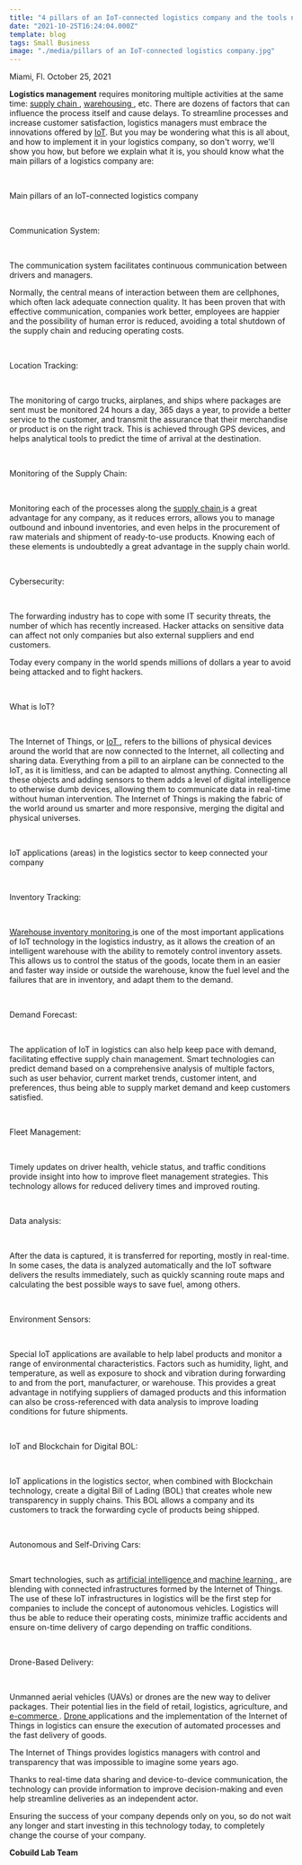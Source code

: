 ```yaml
---
title: "4 pillars of an IoT-connected logistics company and the tools needed to achieve it"
date: "2021-10-25T16:24:04.000Z"
template: blog
tags: Small Business
image: "./media/pillars of an IoT-connected logistics company.jpg"
---
```


Miami, Fl. October 25, 2021

**Logistics management** requires monitoring multiple activities at the same time: <a target="_blank" href="https://www.cobuildlab.com/blog/Supply-chain-synchronization/"> supply chain </a>, <a target="_blank" href="https://www.cobuildlab.com/blog/AI-powered-robots-for-warehousing/"> warehousing </a>, etc. There are dozens of factors that can influence the process itself and cause delays. To streamline processes and increase customer satisfaction, logistics managers must embrace the innovations offered by <a target="_blank" href="https://www.cobuildlab.com/blog/IoT-in-supply-chain-management/">  IoT</a>. But you may be wondering what this is all about, and how to implement it in your logistics company, so don't worry, we'll show you how, but before we explain what it is, you should know what the main pillars of a logistics company are:

<br>

<title-2>Main pillars of an IoT-connected logistics company</title-2>

<br>

<title-3>Communication System:</title-3>

<br>

The communication system facilitates continuous communication between drivers and managers. 

Normally, the central means of interaction between them are cellphones, which often lack adequate connection quality. It has been proven that with effective communication, companies work better, employees are happier and the possibility of human error is reduced, avoiding a total shutdown of the supply chain and reducing operating costs. 

<br>

<title-3>Location Tracking:</title-3>

<br>

The monitoring of cargo trucks, airplanes, and ships where packages are sent must be monitored 24 hours a day, 365 days a year, to provide a better service to the customer, and transmit the assurance that their merchandise or product is on the right track. This is achieved through GPS devices, and helps analytical tools to predict the time of arrival at the destination.

<br>

<title-3>Monitoring of the Supply Chain:</title-3>

<br>

Monitoring each of the processes along the <a target="_blank" href="https://www.cobuildlab.com/blog/IoT-in-supply-chain-management/https://www.cobuildlab.com/blog/IoT-in-supply-chain-management/"> supply chain </a> is a great advantage for any company, as it reduces errors, allows you to manage outbound and inbound inventories, and even helps in the procurement of raw materials and shipment of ready-to-use products. Knowing each of these elements is undoubtedly a great advantage in the supply chain world.

<br>

<title-3>Cybersecurity:</title-3>

<br>

The forwarding industry has to cope with some IT security threats, the number of which has recently increased. Hacker attacks on sensitive data can affect not only companies but also external suppliers and end customers. 

Today every company in the world spends millions of dollars a year to avoid being attacked and to fight hackers. 

<br>

<title-2>What is IoT?</title-2>

<br>

The Internet of Things, or <a target="_blank" href="https://www.cobuildlab.com/blog/IoT-is-impacting-Warehouse-Management-and-here-is-How/">  IoT </a>, refers to the billions of physical devices around the world that are now connected to the Internet, all collecting and sharing data. Everything from a pill to an airplane can be connected to the IoT, as it is limitless, and can be adapted to almost anything. Connecting all these objects and adding sensors to them adds a level of digital intelligence to otherwise dumb devices, allowing them to communicate data in real-time without human intervention. The Internet of Things is making the fabric of the world around us smarter and more responsive, merging the digital and physical universes.

<br>

<title-2>IoT applications (areas) in the logistics sector to keep connected your company</title-2>

<br>

<title-3>Inventory Tracking:</title-3>

<br>

<a target="_blank" href="https://www.cobuildlab.com/blog/Warehouse-and-Inventory-Management/"> Warehouse inventory monitoring </a> is one of the most important applications of IoT technology in the logistics industry, as it allows the creation of an intelligent warehouse with the ability to remotely control inventory assets. This allows us to control the status of the goods, locate them in an easier and faster way inside or outside the warehouse, know the fuel level and the failures that are in inventory, and adapt them to the demand.

<br>

<title-3>Demand Forecast:</title-3>

<br>

The application of IoT in logistics can also help keep pace with demand, facilitating effective supply chain management. Smart technologies can predict demand based on a comprehensive analysis of multiple factors, such as user behavior, current market trends, customer intent, and preferences, thus being able to supply market demand and keep customers satisfied.

<br>

<title-3>Fleet Management:</title-3>

<br>

Timely updates on driver health, vehicle status, and traffic conditions provide insight into how to improve fleet management strategies. This technology allows for reduced delivery times and improved routing.

<br>

<title-3>Data analysis:</title-3>

<br>

After the data is captured, it is transferred for reporting, mostly in real-time. In some cases, the data is analyzed automatically and the IoT software delivers the results immediately, such as quickly scanning route maps and calculating the best possible ways to save fuel, among others. 

<br>

<title-3>Environment Sensors:</title-3>

<br>

Special IoT applications are available to help label products and monitor a range of environmental characteristics. Factors such as humidity, light, and temperature, as well as exposure to shock and vibration during forwarding to and from the port, manufacturer, or warehouse. This provides a great advantage in notifying suppliers of damaged products and this information can also be cross-referenced with data analysis to improve loading conditions for future shipments.

<br>

<title-3>IoT and Blockchain for Digital BOL:</title-3>

<br>

IoT applications in the logistics sector, when combined with Blockchain technology, create a digital Bill of Lading (BOL) that creates whole new transparency in supply chains. This BOL allows a company and its customers to track the forwarding cycle of products being shipped.

<br>

<title-3>Autonomous and Self-Driving Cars:</title-3>

<br>

Smart technologies, such as <a target="_blank" href="https://www.cobuildlab.com/blog/Artificial-Intelligence-Do-For-Your-Small-Business/"> artificial intelligence </a> and <a target="_blank" href="https://www.cobuildlab.com/blog/why-machine-learning-applied-to-the-supply-chain-will-save-the-planet/"> machine learning </a>, are blending with connected infrastructures formed by the Internet of Things. The use of these IoT infrastructures in logistics will be the first step for companies to include the concept of autonomous vehicles. Logistics will thus be able to reduce their operating costs, minimize traffic accidents and ensure on-time delivery of cargo depending on traffic conditions.

<br>

<title-3>Drone-Based Delivery:</title-3>

<br>

Unmanned aerial vehicles (UAVs) or drones are the new way to deliver packages. Their potential lies in the field of retail, logistics, agriculture, and <a target="_blank" href="https://www.cobuildlab.com/blog/custom-software-development-facilitates-logistics-for-e-commerce/"> e-commerce </a>. <a target="_blank" href="https://www.cobuildlab.com/blog/drones-in-logistics/"> Drone </a> applications and the implementation of the Internet of Things in logistics can ensure the execution of automated processes and the fast delivery of goods. 

The Internet of Things provides logistics managers with control and transparency that was impossible to imagine some years ago. 

Thanks to real-time data sharing and device-to-device communication, the technology can provide information to improve decision-making and even help streamline deliveries as an independent actor. 

Ensuring the success of your company depends only on you, so do not wait any longer and start investing in this technology today, to completely change the course of your company.

**Cobuild Lab Team**

